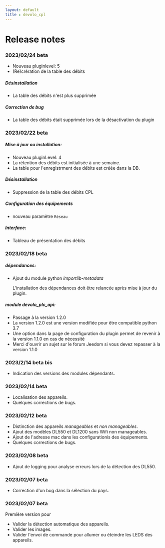 ```yaml
---
layout: default
title : devolo_cpl
---
```


# Release notes

### 2023/02/24 beta
+ Nouveau pluginlevel: 5
+ (Re)crération de la table des débits

##### Désinstallation
+ La table des débits n'est plus supprimée

##### Correction de bug
+ La table des débits était supprimée lors de la désactivation du plugin

### 2023/02/22 beta

##### Mise à jour ou installation:
+ Nouveau pluginLevel: 4
+ La rétention des débits est initialisée à une semaine.
+ La table pour l'enregistrment des débits est créée dans la DB.

##### Désinstallation
+ Suppression de la table des débits CPL

##### Configuration des équipements
+ nouveau paramètre `Réseau`

##### Interface:
+ Tableau de présentation des débits

### 2023/02/18 beta

##### dépendances:
+ Ajout du module python *importlib-metadata*

   L'installation des dépendances doit être relancée après mise à jour du plugin.

##### module devolo_plc_api:
+ Passage à la version 1.2.0
+ La version 1.2.0 est une version modifiée pour être compatible python 3.7
+ Une option dans la page de configuration du plugin permet de revenir à la version 1.1.0 en cas de nécessité
+ Merci d'ouvrir un sujet sur le forum Jeedom si vous devez repasser à la version 1.1.0

### 2023/2/14 beta bis
+ Indication des versions des modules dépendants.

### 2023/02/14 beta
+ Localisation des appareils.
+ Quelques corrections de bugs.

### 2023/02/12 beta
+ Distinction des appareils *manageables* et *non manageables*.
+ Ajout des modèles DL550 et DL1200 sans Wifi non manageables.
+ Ajout de l'adresse mac dans les configurationis des équipements.
+ Quelques corrections de bugs.

### 2023/02/08 beta
+ Ajout de logging pour analyse erreurs lors de la détection des DL550.

### 2023/02/07 beta
+ Correction d'un bug dans la sélection du pays.

### 2023/02/07 beta
Première version pour
+ Valider la détection automatique des appareils.
+ Valider les images.
+ Valider l'envoi de commande pour allumer ou éteindre les LEDS des appareils.

